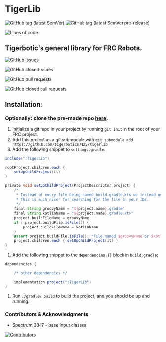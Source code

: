 # TigerLib

![GitHub tag (latest SemVer)](https://img.shields.io/github/v/tag/Tigerbotics7125/TigerLib?color=success&label=Latest&style=plastic)
![GitHub tag (latest SemVer pre-release)](https://img.shields.io/github/v/tag/Tigerbotics7125/TigerLib?color=important&include_prereleases&label=Pre-release&style=plastic)

![Lines of code](https://img.shields.io/tokei/lines/github/tigerbotics7125/TigerLib?style=plastic)

## Tigerbotic's general library for FRC Robots.


![GitHub issues](https://img.shields.io/github/issues/Tigerbotics7125/TigerLib?style=plastic)

![GitHub closed issues](https://img.shields.io/github/issues-closed-raw/Tigerbotics7125/TigerLib?style=plastic)

![GitHub pull requests](https://img.shields.io/github/issues-pr/Tigerbotics7125/TigerLib?style=plastic)

![GitHub closed pull requests](https://img.shields.io/github/issues-pr-closed-raw/Tigerbotics7125/TigerLib?style=plastic)

## Installation:

### Optionally: clone the pre-made repo [here](https://github.com/Tigerbotics7125/TigerLibTemplate/).



1. Initialize a git repo in your project by running `git init` in the root of your FRC project.
1. Add this project as a git submodule with `git submodule add https://github.com/tigerbotics7125/tigerlib`
1. Add the following snippet to `settings.gradle`:
```groovy
include(":TigerLib")

rootProject.children.each {
    setUpChildProject(it)
}

private void setUpChildProject(ProjectDescriptor project) {
    /*
     * Instead of every file being named build.gradle.kts we instead use the name ${project.name}.gradle.kts.
     * This is much nicer for searching for the file in your IDE.
     */
    final String groovyName = "${project.name}.gradle"
    final String kotlinName = "${project.name}.gradle.kts"
    project.buildFileName = groovyName
    if (!project.buildFile.isFile()) {
        project.buildFileName = kotlinName
    }
    assert project.buildFile.isFile(): "File named $groovyName or $kotlinName must exist."
    project.children.each { setUpChildProject(it) }
}
```
1. Add the following snippet to the `dependencies {}` block in `build.gradle`:
```groovy
dependencies {

    /* other dependencies */

    implementation project(":TigerLib")
}
```
1. Run `./gradlew build` to build the project, and you should be up and running.

### Contributors & Acknowledgments
* Spectrum 3847 - base input classes

[![Contributors](https://contrib.rocks/image?repo=daflamingfox/okjson)](https://github.com/DAflamingFOX/OkJSON/graphs/contributors)
